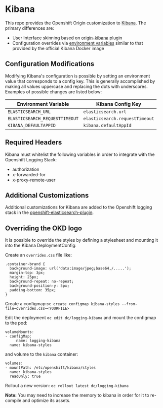 # Kibana

This repo provides the Openshift Origin customization to [Kibana](https://www.elastic.co/products/kibana).  The primary differences are:

* User Interface skinning based on [origin-kibana](https://github.com/openshift/origin-kibana) plugin
* Configuration overrides via [environment variables](https://www.elastic.co/guide/en/kibana/master/_configuring_kibana_on_docker.html) similar to that provided by the official Kibana Docker image

## Configuration Modifications
Modifying Kibana's configuration is possible by setting an environment value that corresponds to a config key.  This is generally accomplished by making all values uppercase and replacing the dots with underscores.  Examples of possible changes are listed below:

|Environment Variable | Kibana Config Key |
|------|------|
|`ELASTICSEARCH_URL` | `elasticsearch.url`|
|`ELASTICSEARCH_REQUESTTIMEOUT`|`elasticsearch.requestTimeout`|
|`KIBANA_DEFAULTAPPID`|`kibana.defaultAppId`|

## Required Headers
Kibana must whitelist the following variables in order to integrate with the Openshift Logging Stack:
* authorization
* x-forwarded-for
* x-proxy-remote-user

## Additional Customizations
Additional customizations for Kibana are added to the Openshift logging stack in the [openshift-elasticsearch-plugin](https://github.com/fabric8io/openshift-elasticsearch-plugin).

## Overriding the OKD logo
It is possible to override the styles by defining a stylesheet and mounting it into the Kibana DeploymentConfig:

Create an `overrides.css` file like:
```
.container-brand {
  background-image: url('data:image/jpeg;base64,/.....');
  margin-top: 3px;
  height: 25px;
  background-repeat: no-repeat;
  background-position-y: 5px;
  padding-bottom: 35px;
}

```
Create a configmap:`oc create configmap kibana-styles --from-file=overrides.css=<YOURFILE>`

Edit the deployment `oc edit dc/logging-kibana` and mount the configmap to the pod:
```
volumeMounts:
- configMap:
     name: logging-kibana
  name: kibana-styles
```
and volume to the `kibana` container:
```
volumes:
- mountPath: /etc/openshift/kibana/styles
  name: kibana-styles
  readOnly: true

```
Rollout a new version: `oc rollout latest dc/logging-kibana`

**Note:** You may need to increase the memory to kibana in order for it to re-compile and optimize its assets.
